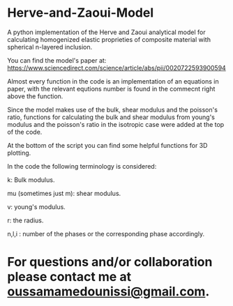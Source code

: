 # Herve-and-Zaoui-Model
A python implementation of the Herve and Zaoui analytical model for calculating homogenized elastic proprieties of composite material with spherical n-layered inclusion.

You can find the model's paper at: https://www.sciencedirect.com/science/article/abs/pii/0020722593900594

Almost every function in the code is an implementation of an equations in paper, with the relevant equtions number is found in the commecnt right above the function.

Since the model makes use of the bulk, shear modulus and the poisson's ratio, functions for calculating the bulk and shear modulus from young's modulus and the poisson's ratio in the isotropic case were added at the top of the code.

At the bottom of the script you can find some helpful functions for 3D plotting.

In the code the following terminology is considered:

k: Bulk modulus.

mu (sometimes just m): shear modulus.

v: young's modulus.

r: the radius.

n,l,i : number of the phases or the corresponding phase accordingly.

# For questions and/or collaboration please contact me at oussamamedounissi@gmail.com.
